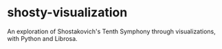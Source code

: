 # shosty-visualization
An exploration of Shostakovich's Tenth Symphony through visualizations, with Python and Librosa.
